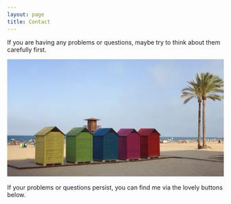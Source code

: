 ```yaml
---
layout: page
title: Contact
---
```


If you are having any problems or questions, maybe try to think about them carefully first.

![contact pic](/assets/img/contact.JPG?raw=true "contact")

If your problems or questions persist, you can find me via the lovely buttons below.
